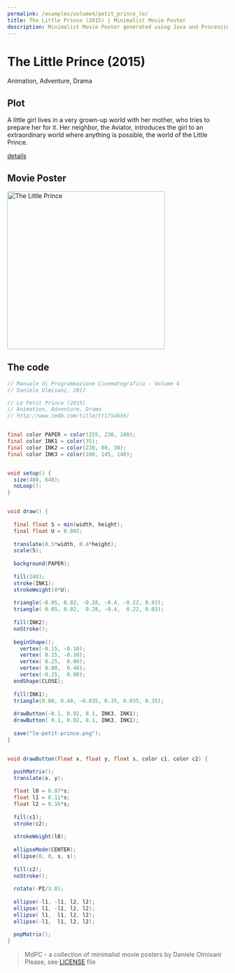 ```yaml
---
permalink: /examples/volume4/petit_prince_le/
title: The Little Prince (2015) | Minimalist Movie Poster
description: Minimalist Movie Poster generated using Java and Processing.
---
```


# The Little Prince (2015)

Animation, Adventure, Drama

## Plot
A little girl lives in a very grown-up world with her mother, who tries to prepare her for it. Her neighbor, the Aviator, introduces the girl to an extraordinary world where anything is possible, the world of the Little Prince.

[details](https://www.imdb.com/title/tt1754656/)

## Movie Poster
<img src="le-petit-prince.png"  width="360px" title="The Little Prince">


## The code
```java
// Manuale di Programmazione Cinematografica - Volume 4
// Daniele Olmisani, 2017

// Le Petit Prince (2015)
// Animation, Adventure, Drama
// http://www.imdb.com/title/tt1754656/


final color PAPER = color(255, 230, 100);
final color INK1 = color(35);
final color INK2 = color(220, 80, 30);
final color INK3 = color(100, 145, 140);


void setup() {
  size(480, 640);
  noLoop();
}


void draw() {
  
  final float S = min(width, height);
  final float U = 0.002;
  
  translate(0.5*width, 0.4*height);
  scale(S);
  
  background(PAPER);
  
  fill(240);
  stroke(INK1);
  strokeWeight(8*U);
  
  triangle(-0.05, 0.02, -0.28, -0.4, -0.22, 0.03);
  triangle( 0.05, 0.02,  0.28, -0.4,  0.22, 0.03);
  
  fill(INK2);
  noStroke();
  
  beginShape();
    vertex(-0.15, -0.10);
    vertex( 0.15, -0.10);
    vertex( 0.25,  0.00);
    vertex( 0.00,  0.40);
    vertex(-0.25,  0.00);
  endShape(CLOSE);
  
  fill(INK1);
  triangle(0.00, 0.40, -0.035, 0.35, 0.035, 0.35);
  
  drawButton(-0.1, 0.02, 0.1, INK3, INK1);
  drawButton( 0.1, 0.02, 0.1, INK3, INK1);
  
  save("le-petit-prince.png");
}


void drawButton(float x, float y, float s, color c1, color c2) {
  
  pushMatrix();
  translate(x, y);

  float l0 = 0.07*s;
  float l1 = 0.11*s;
  float l2 = 0.16*s;
  
  fill(c1);
  stroke(c2);
  
  strokeWeight(l0);
  
  ellipseMode(CENTER);
  ellipse(0, 0, s, s);
  
  fill(c2);
  noStroke();
  
  rotate(-PI/3.0);
  
  ellipse(-l1, -l1, l2, l2);
  ellipse( l1, -l1, l2, l2);
  ellipse( l1,  l1, l2, l2);
  ellipse(-l1,  l1, l2, l2);
   
  popMatrix();
}
```

> MdPC - a collection of minimalist movie posters
> by Daniele Olmisani
> Please, see [LICENSE](../../../LICENSE) file
